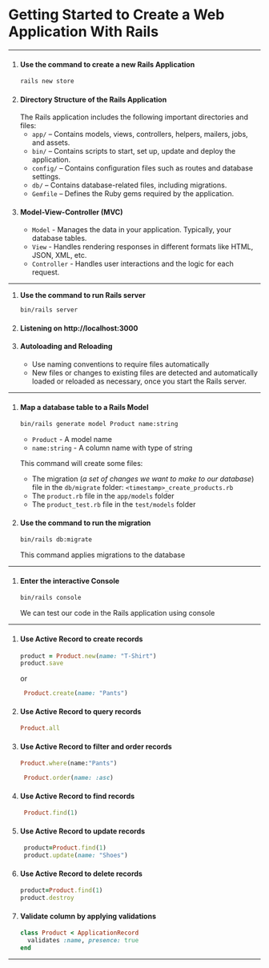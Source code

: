 # Getting Started to Create a Web Application With Rails

---
1. #### Use the command to create a new Rails Application ####
    ```bash
    rails new store
    ```
2. #### Directory Structure of the Rails Application ####
   The Rails application includes the following important directories and files:
   * `app/` – Contains models, views, controllers, helpers, mailers, jobs, and assets.
   * `bin/` – Contains scripts to start, set up, update and deploy the application.
   * `config/` – Contains configuration files such as routes and database settings.
   * `db/` – Contains database-related files, including migrations.
   * `Gemfile` – Defines the Ruby gems required by the application.
3. #### Model-View-Controller (MVC) ####
   * `Model` - Manages the data in your application. Typically, your database tables.
   * `View` - Handles rendering responses in different formats like HTML, JSON, XML, etc.
   * `Controller` - Handles user interactions and the logic for each request.
----
1. **Use the command to run Rails server**
    ```bash
    bin/rails server
    ```
2. #### Listening on http://localhost:3000 ####
3. #### Autoloading and Reloading ####
    * Use naming conventions to require files automatically
    * New files or changes to existing files are detected and automatically loaded or reloaded as necessary, once you start the Rails server.

---
1. #### Map a database table to a Rails Model
    ```bash
    bin/rails generate model Product name:string
    ```
   * `Product` - A model name
   * `name:string` - A column name with type of string 
   
   This command will create some files:
   * The migration (_a set of changes we want to make to our database_)  file in the `db/migrate` folder: `<timestamp>_create_products.rb`
   * The `product.rb` file in the `app/models` folder
   * The `product_test.rb` file in the `test/models` folder
2. #### Use the command to run the migration
    ```bash
   bin/rails db:migrate
   ```
   This command applies migrations to the database

---
1. #### Enter the interactive Console ####
    ```bash
   bin/rails console
   ```
   We can test our code in the Rails application using console
---
1. #### Use Active Record to create records ####
    ```ruby
    product = Product.new(name: "T-Shirt")
    product.save
   ```
   or
   ```ruby
    Product.create(name: "Pants")
    ```
2. #### Use Active Record to query records ####
    ```ruby
    Product.all
   ```
3. #### Use Active Record to filter and order records ####
    ```ruby
    Product.where(name:"Pants")
    ```
   ```ruby
    Product.order(name: :asc)
    ```
4. #### Use Active Record to find records ####
   ```ruby
    Product.find(1)
    ```
5. #### Use Active Record to update records ####
   ```ruby
    product=Product.find(1)
    product.update(name: "Shoes")
    ```
6. #### Use Active Record to delete records ####
    ```ruby
    product=Product.find(1)
    product.destroy
    ```
7. #### Validate column by applying validations ####
    ```ruby
    class Product < ApplicationRecord
      validates :name, presence: true
    end
    ```
---

